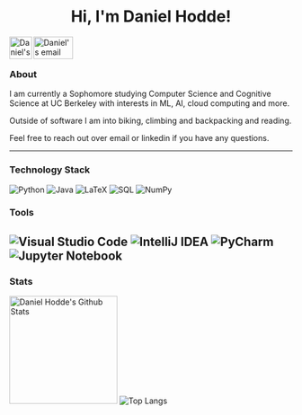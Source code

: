 <h1 align="center"> Hi, I'm Daniel Hodde! </h1>

<a href="https://www.linkedin.com/in/danielhodde/">
  <img align="left" alt="Daniel's LinkedIN" width="40px" src="https://raw.githubusercontent.com/peterthehan/peterthehan/master/assets/linkedin.svg" />
</a>

<a href="mailto:danielhodde@berkeley.edu">
  <img align="left" alt="Daniel's email" height=40px width=70px src="https://1000logos.net/wp-content/uploads/2021/05/Gmail-logo-768x432.png" />
</a>
<br />
<br />

### About
I am currently a Sophomore studying Computer Science and Cognitive Science at UC Berkeley with interests in ML, AI, cloud computing and more.

Outside of software I am into biking, climbing and backpacking and reading.

Feel free to reach out over email or linkedin if you have any questions.

---------------------------------------------------------------------------------------------------------------------------------------------------------------------------------

### Technology Stack

![Python](https://img.shields.io/badge/python-82aaff?style=for-the-badge&logo=python&logoColor=white)
![Java](https://img.shields.io/badge/java-82aaff.svg?style=for-the-badge&logo=java&logoColor=white)
![LaTeX](https://img.shields.io/badge/latex-82aaff.svg?style=for-the-badge&logo=latex&logoColor=white)
![SQL](https://img.shields.io/badge/sql-82aaff.svg?style=for-the-badge&logo=sql&logoColor=white)
![NumPy](https://img.shields.io/badge/numpy-82aaff.svg?style=for-the-badge&logo=numpy&logoColor=white)

### Tools

![Visual Studio Code](https://img.shields.io/badge/Visual%20Studio%20Code-82aaff.svg?style=for-the-badge&logo=visual-studio-code&logoColor=white)
![IntelliJ IDEA](https://img.shields.io/badge/IntelliJ%20IDEA-82aaff?style=for-the-badge&logo=intellijidea&logoColor=F0F0F0)
![PyCharm](https://img.shields.io/badge/PyCharm-82aaff?style=for-the-badge&logo=pycharm&logoColor=white)
![Jupyter Notebook](https://img.shields.io/badge/jupyter-82aaff.svg?style=for-the-badge&logo=jupyter&logoColor=white)
---------------------------------------------------------------------------------------------------------------------------------------------------------------------------------

### Stats
<a href="https://github.com/anuraghazra/github-readme-stats"><img alt="Daniel Hodde's Github Stats" src="https://denvercoder1-github-readme-stats.vercel.app/api/?username=DanielHodde&show_icons=true&include_all_commits=true&count_private=true&theme=react&hide_border=true&bg_color=1F222E&title_color=F85D7F&icon_color=F8D866" height="192px"/></a>
![Top Langs](https://github-readme-stats.vercel.app/api/top-langs/?username=DanielHodde&layout=compact)
